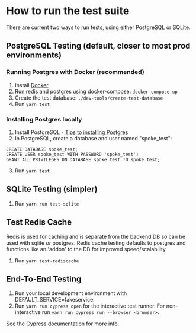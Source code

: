 # How to run the test suite

There are current two ways to run tests, using either PostgreSQL or SQLite.

## PostgreSQL Testing (default, closer to most prod environments)

### Running Postgres with Docker (recommended)

1. Install [Docker](https://docs.docker.com/desktop/)
2. Run redis and postgres using docker-compose: `docker-compose up`
3. Create the test database: `./dev-tools/create-test-database`
4. Run `yarn test`
 
### Installing Postgres locally
1) Install PostgreSQL - [Tips to installing Postgres](https://www.codementor.io/engineerapart/getting-started-with-postgresql-on-mac-osx-are8jcopb)
2) In PostgreSQL, create a database and user named "spoke_test":
```
CREATE DATABASE spoke_test;
CREATE USER spoke_test WITH PASSWORD 'spoke_test';
GRANT ALL PRIVILEGES ON DATABASE spoke_test TO spoke_test;
```
3) Run `yarn test`

## SQLite Testing (simpler)

1) Run `yarn run test-sqlite`

## Test Redis Cache

Redis is used for caching and is separate from the backend DB so can be used with sqlite *or* postgres. Redis cache testing defaults to postgres and functions like an 'addon' to the DB for improved speed/scalability.

1) Run `yarn test-rediscache`

## End-To-End Testing

1. Run your local development environment with DEFAULT_SERVICE=fakeservice.
2. Run `yarn run cypress open` for the interactive test runner. For non-interactive
   run `yarn run cypress run --browser <browser>`.

See [the Cypress documentation](https://docs.cypress.io/guides/guides/command-line.html) for more info.

